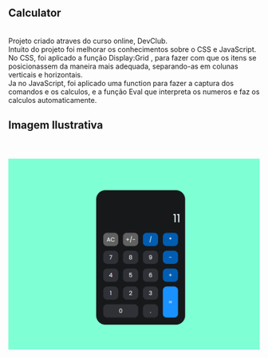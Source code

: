 ## Calculator
<br>
Projeto criado atraves do curso online, DevClub.
<br>
Intuito do projeto foi melhorar os conhecimentos sobre o CSS e JavaScript.
<br>
No CSS, foi aplicado a função Display:Grid , para fazer com que os itens se posicionassem da maneira mais adequada, separando-as em colunas verticais e horizontais.
<br>
Ja no JavaScript, foi aplicado uma function para fazer a captura dos comandos e os calculos, e a função Eval que interpreta os numeros e faz os calculos automaticamente.
<br>
 <h2> Imagem Ilustrativa <h2>
<br>
<img src="https://github.com/GuilhermeFPereira/Calculator/blob/main/assets/calc.PNG?raw=true">

